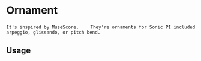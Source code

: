 # Ornament
` It's inspired by MuseScore.　　
  They're ornaments for Sonic PI included arpeggio, glissando, or pitch bend. `
## Usage

